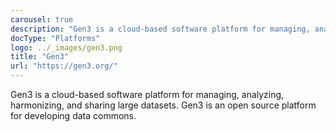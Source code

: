 ```yaml
---
carousel: true
description: "Gen3 is a cloud-based software platform for managing, analyzing, harmonizing, and sharing large datasets. Gen3 is an open source platform for developing data commons."
docType: "Platforms"
logo: ../_images/gen3.png
title: "Gen3"
url: "https://gen3.org/"
---
```

Gen3 is a cloud-based software platform for managing, analyzing, harmonizing, and sharing large datasets. Gen3 is an open source platform for developing data commons.
